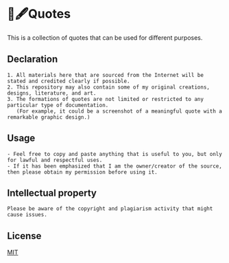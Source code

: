 # 📜🖋Quotes
This is a collection of quotes that can be used for different purposes.


## Declaration
```
1. All materials here that are sourced from the Internet will be stated and credited clearly if possible.
2. This repository may also contain some of my original creations, designs, literature, and art.
3. The formations of quotes are not limited or restricted to any particular type of documentation.
   (For example, it could be a screenshot of a meaningful quote with a remarkable graphic design.)
```


## Usage
```
- Feel free to copy and paste anything that is useful to you, but only for lawful and respectful uses.
- If it has been emphasized that I am the owner/creator of the source, then please obtain my permission before using it.
```


## Intellectual property
```
Please be aware of the copyright and plagiarism activity that might cause issues.
```


## License
[MIT](https://choosealicense.com/licenses/mit/)
